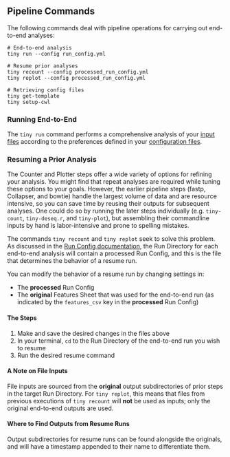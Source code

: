 ## Pipeline Commands
The following commands deal with pipeline operations for carrying out end-to-end analyses:

```shell
# End-to-end analysis
tiny run --config run_config.yml

# Resume prior analyses
tiny recount --config processed_run_config.yml
tiny replot --config processed_run_config.yml

# Retrieving config files
tiny get-template
tiny setup-cwl
```

### Running End-to-End
The `tiny run` command performs a comprehensive analysis of your [input files](../README.md#requirements-for-user-provided-input-files) according to the preferences defined in your [configuration files](Configuration.md).

### Resuming a Prior Analysis
The Counter and Plotter steps offer a wide variety of options for refining your analysis. You might find that repeat analyses are required while tuning these options to your goals. However, the earlier pipeline steps (fastp, Collapser, and bowtie) handle the largest volume of data and are resource intensive, so you can save time by reusing their outputs for subsequent analyses. One could do so by running the later steps individually (e.g. `tiny-count`, `tiny-deseq.r`, and `tiny-plot`), but assembling their commandline inputs by hand is labor-intensive and prone to spelling mistakes.

The commands `tiny recount` and `tiny replot` seek to solve this problem. As discussed in the [Run Config documentation](Configuration.md#the-processed-run-config), the Run Directory for each end-to-end analysis will contain a processed Run Config, and this is the file that determines the behavior of a resume run. 

You can modify the behavior of a resume run by changing settings in:
- The **processed** Run Config
- The **original** Features Sheet that was used for the end-to-end run (as indicated by the `features_csv` key in the **processed** Run Config)

#### The Steps
1. Make and save the desired changes in the files above
2. In your terminal, `cd` to the Run Directory of the end-to-end run you wish to resume
3. Run the desired resume command

#### A Note on File Inputs
File inputs are sourced from the **original** output subdirectories of prior steps in the target Run Directory. For `tiny replot`, this means that files from previous executions of `tiny recount` will **not** be used as inputs; only the original end-to-end outputs are used.

#### Where to Find Outputs from Resume Runs
Output subdirectories for resume runs can be found alongside the originals, and will have a timestamp appended to their name to differentiate them.
